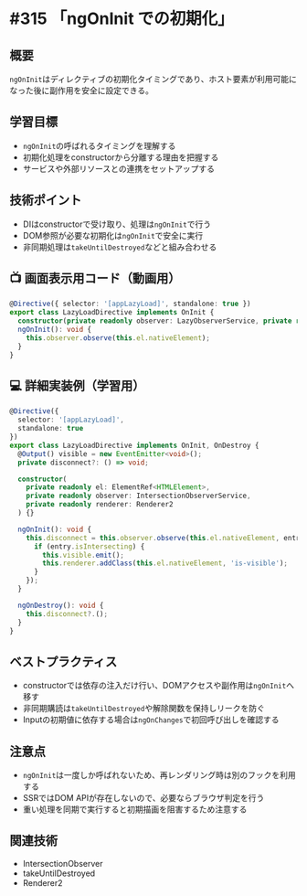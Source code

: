 # #315 「ngOnInit での初期化」

## 概要
`ngOnInit`はディレクティブの初期化タイミングであり、ホスト要素が利用可能になった後に副作用を安全に設定できる。

## 学習目標
- `ngOnInit`の呼ばれるタイミングを理解する
- 初期化処理をconstructorから分離する理由を把握する
- サービスや外部リソースとの連携をセットアップする

## 技術ポイント
- DIはconstructorで受け取り、処理は`ngOnInit`で行う
- DOM参照が必要な初期化は`ngOnInit`で安全に実行
- 非同期処理は`takeUntilDestroyed`などと組み合わせる

## 📺 画面表示用コード（動画用）
```typescript
@Directive({ selector: '[appLazyLoad]', standalone: true })
export class LazyLoadDirective implements OnInit {
  constructor(private readonly observer: LazyObserverService, private readonly el: ElementRef<HTMLElement>) {}
  ngOnInit(): void {
    this.observer.observe(this.el.nativeElement);
  }
}
```

## 💻 詳細実装例（学習用）
```typescript
@Directive({
  selector: '[appLazyLoad]',
  standalone: true
})
export class LazyLoadDirective implements OnInit, OnDestroy {
  @Output() visible = new EventEmitter<void>();
  private disconnect?: () => void;

  constructor(
    private readonly el: ElementRef<HTMLElement>,
    private readonly observer: IntersectionObserverService,
    private readonly renderer: Renderer2
  ) {}

  ngOnInit(): void {
    this.disconnect = this.observer.observe(this.el.nativeElement, entry => {
      if (entry.isIntersecting) {
        this.visible.emit();
        this.renderer.addClass(this.el.nativeElement, 'is-visible');
      }
    });
  }

  ngOnDestroy(): void {
    this.disconnect?.();
  }
}
```

## ベストプラクティス
- constructorでは依存の注入だけ行い、DOMアクセスや副作用は`ngOnInit`へ移す
- 非同期購読は`takeUntilDestroyed`や解除関数を保持しリークを防ぐ
- Inputの初期値に依存する場合は`ngOnChanges`で初回呼び出しを確認する

## 注意点
- `ngOnInit`は一度しか呼ばれないため、再レンダリング時は別のフックを利用する
- SSRではDOM APIが存在しないので、必要ならブラウザ判定を行う
- 重い処理を同期で実行すると初期描画を阻害するため注意する

## 関連技術
- IntersectionObserver
- takeUntilDestroyed
- Renderer2
